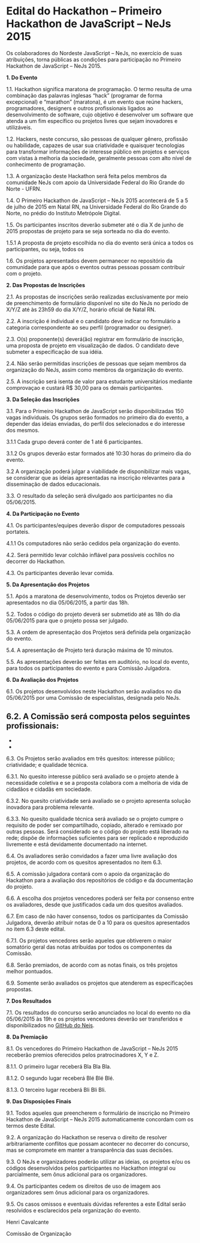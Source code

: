 # Edital do Hackathon – Primeiro Hackathon de JavaScript – NeJs 2015

Os colaboradores do Nordeste JavaScript – NeJs, no exercício de suas atribuições, torna públicas as condições para participação no Primeiro Hackathon de JavaScript – NeJs 2015.

**1. Do Evento** 

1.1. Hackathon significa maratona de programação. O termo resulta de uma combinação das palavras inglesas “hack” (programar de forma excepcional) e “marathon” (maratona), é um evento que reúne hackers, programadores, designers e outros profissionais ligados ao desenvolvimento de software, cujo objetivo é desenvolver um software que atenda a um fim específico ou projetos livres que sejam inovadores e utilizáveis. 

1.2. Hackers, neste concurso, são pessoas de qualquer gênero, profissão ou habilidade, capazes de usar sua criatividade e quaisquer tecnologias para transformar informações de interesse público em projetos e serviços com vistas à melhoria da sociedade, geralmente pessoas com alto nível de conhecimento de programação.

1.3. A organização deste Hackathon será feita pelos membros da comunidade NeJs com apoio da Universidade Federal do Rio Grande do Norte - UFRN.

1.4. O Primeiro Hackathon de JavaScript – NeJs 2015 acontecerá de 5 a 5 de julho de 2015 em Natal RN, na Universidade Federal do Rio Grande do Norte, no prédio do Instituto Metrópole Digital.

1.5. Os participantes inscritos deverão submeter até o dia X de junho de 2015 propostas de projeto para se seja sorteada no dia do evento.

1.5.1 A proposta de projeto escolhida no dia do evento será única a todos os participantes, ou seja, todos os 

1.6. Os projetos apresentados devem permanecer no repositório da comunidade para que após o eventos outras pessoas possam contribuir com o projeto.

**2. Das Propostas de Inscrições**

2.1. As propostas de inscrições serão realizadas exclusivamente por meio de preenchimento de formulário disponível no site do NeJs no período de X/Y/Z até às 23h59 do dia X/Y/Z, horário oficial de Natal RN.

2.2. A inscrição é individual e o candidato deve indicar no formulário a categoria correspondente ao seu perfil (programador ou designer).

2.3. O(s) proponente(s) deverá(ão) registrar em formulário de inscrição, uma proposta de projeto em visualização de dados. O candidato deve submeter a especificação de sua idéia.

2.4. Não serão permitidas inscrições de pessoas que sejam membros da organização do NeJs, assim como membros da organização do evento.

2.5. A inscrição será isenta de valor para estudante universitários mediante comprovaçao e custará R$ 30,00 para os demais participantes.

**3. Da Seleção das Inscrições**

3.1. Para o Primeiro Hackathon de JavaScript serão disponibilizadas 150 vagas individuais. Os grupos serão formados no primeiro dia do evento, a depender das ideias enviadas, do perfil dos selecionados e do interesse dos mesmos.

3.1.1 Cada grupo deverá conter de 1 até 6 participantes.

3.1.2 Os grupos deverão estar formados até 10:30 horas do primeiro dia do evento.

3.2 A organização poderá julgar a viabilidade de disponibilizar mais vagas, se considerar que as ideias apresentadas na inscrição relevantes para a disseminação de dados educacionais.

3.3. O resultado da seleção será divulgado aos participantes no dia 05/06/2015.

**4. Da Participação no Evento**

4.1. Os participantes/equipes deverão dispor de computadores pessoais portateis.

4.1.1 Os computadores não serão cedidos pela organização do evento.

4.2. Será permitido levar colchão inflável para possíveis cochilos no decorrer do Hackathon.

4.3. Os participantes deverão levar comida.

**5. Da Apresentação dos Projetos**

5.1. Após a maratona de desenvolvimento, todos os Projetos deverão ser apresentados no dia 05/06/2015, a partir das 18h.

5.2. Todos o código do projeto deverá ser submetido até as 18h do dia 05/06/2015 para que o projeto possa ser julgado.

5.3. A ordem de apresentação dos Projetos será definida pela organização do evento.

5.4. A apresentação de Projeto terá duração máxima de 10 minutos.

5.5. As apresentações deverão ser feitas em auditório, no local do evento, para todos os participantes do evento e para Comissão Julgadora.

**6. Da Avaliação dos Projetos**

6.1. Os projetos desenvolvidos neste Hackathon serão avaliados no dia 05/06/2015 por uma Comissão de especialistas, designada pelo NeJs.

6.2. A Comissão será composta pelos seguintes profissionais:
-
-
-

6.3. Os Projetos serão avaliados em três quesitos: interesse público; criatividade; e qualidade técnica.

6.3.1. No quesito interesse público será avaliado se o projeto atende à necessidade coletiva e se a proposta colabora com a melhoria de vida de cidadãos e cidadãs em sociedade.

6.3.2. No quesito criatividade será avaliado se o projeto apresenta solução inovadora para problema relevante.

6.3.3. No quesito qualidade técnica será avaliado se o projeto cumpre o requisito de poder ser compartilhado, copiado, alterado e remixado por outras pessoas. Será considerado se o código do projeto está liberado na rede; dispõe de informações suficientes para ser replicado e reproduzido livremente e está devidamente documentado na internet.

6.4. Os avaliadores serão convidados a fazer uma livre avaliação dos projetos, de acordo com os quesitos apresentados no item 6.3.

6.5. A comissão julgadora contará com o apoio da organização do Hackathon para a avaliação dos repositórios de código e da documentação do projeto.

6.6. A escolha dos projetos vencedores poderá ser feita por consenso entre os avaliadores, desde que justificados cada um dos quesitos avaliados.

6.7. Em caso de não haver consenso, todos os participantes da Comissão Julgadora, deverão atribuir notas de 0 a 10 para os quesitos apresentados no item 6.3 deste edital.

6.7.1. Os projetos vencedores serão aqueles que obtiverem o maior somatório geral das notas atribuídas por todos os componentes da Comissão.

6.8. Serão premiados, de acordo com as notas finais, os três projetos melhor pontuados.

6.9. Somente serão avaliados os projetos que atenderem as especificações propostas.

**7. Dos Resultados**

7.1. Os resultados do concurso serão anunciados no local do evento no dia 05/06/2015 às 19h e os projetos vencedores deverão ser transferidos e disponibilizados no [GitHub do Nejs](http://github.com/nejs).

**8. Da Premiação**

8.1. Os vencedores do Primeiro Hackathon de JavaScript – NeJs 2015 receberão premios oferecidos pelos pratrocinadores X, Y e Z.

8.1.1. O primeiro lugar receberá Bla Bla Bla.

8.1.2. O segundo lugar receberá Blé Blé Blé.

8.1.3. O terceiro lugar receberá Bli Bli Bli.

**9. Das Disposições Finais**

9.1. Todos aqueles que preencherem o formulário de inscrição no Primeiro Hackathon de JavaScript – NeJs 2015 automaticamente concordam com os termos deste Edital.

9.2. A organização do Hackathon se reserva o direito de resolver arbitrariamente conflitos que possam acontecer no decorrer do concurso, mas se compromete em manter a transparência das suas decisões.

9.3. O NeJs e organizadores poderão utilizar as ideias, os projetos e/ou os códigos desenvolvidos pelos participantes no Hackathon integral ou parcialmente, sem ônus adicional para os organizadores.

9.4. Os participantes cedem os direitos de uso de imagem aos organizadores sem ônus adicional para os organizadores.

9.5. Os casos omissos e eventuais dúvidas referentes a este Edital serão resolvidos e esclarecidos pela organização do evento.

 

Henri Cavalcante

Comissão de Organização
